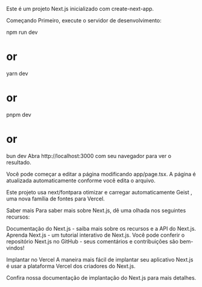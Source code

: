 Este é um projeto Next.js inicializado com create-next-app.

Começando
Primeiro, execute o servidor de desenvolvimento:

npm run dev
# or
yarn dev
# or
pnpm dev
# or
bun dev
Abra http://localhost:3000 com seu navegador para ver o resultado.

Você pode começar a editar a página modificando app/page.tsx. A página é atualizada automaticamente conforme você edita o arquivo.

Este projeto usa next/fontpara otimizar e carregar automaticamente Geist , uma nova família de fontes para Vercel.

Saber mais
Para saber mais sobre Next.js, dê uma olhada nos seguintes recursos:

Documentação do Next.js - saiba mais sobre os recursos e a API do Next.js.
Aprenda Next.js - um tutorial interativo de Next.js.
Você pode conferir o repositório Next.js no GitHub - seus comentários e contribuições são bem-vindos!

Implantar no Vercel
A maneira mais fácil de implantar seu aplicativo Next.js é usar a plataforma Vercel dos criadores do Next.js.

Confira nossa documentação de implantação do Next.js para mais detalhes.
